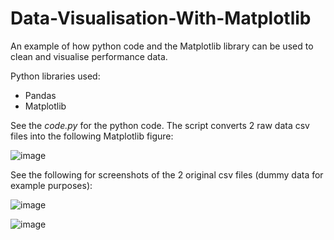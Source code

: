 # Data-Visualisation-With-Matplotlib
An example of how python code and the Matplotlib library can be used to clean and visualise performance data.

Python libraries used:
- Pandas
- Matplotlib

See the _code.py_ for the python code. The script converts 2 raw data csv files into the following Matplotlib figure:

![image](https://user-images.githubusercontent.com/92688098/137771108-ed516b3a-63c7-414f-92b3-72b771b06273.png)

See the following for screenshots of the 2 original csv files (dummy data for example purposes):

![image](https://user-images.githubusercontent.com/92688098/137770848-5fb1ed4f-23b3-4206-8053-2884c3f13e59.png)   

![image](https://user-images.githubusercontent.com/92688098/137771013-969a2cda-c896-42a8-94ac-ea399d17f021.png)
